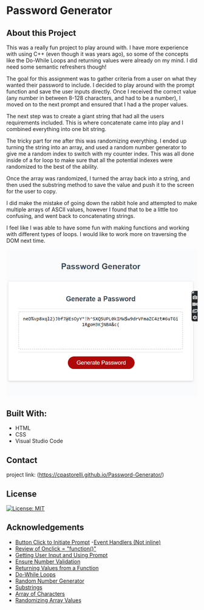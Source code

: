 # Password Generator

## About this Project
This was a really fun project to play around with. I have more experience with using C++ (even though it was years ago), so some of the concepts like the Do-While Loops and returning values were already on my mind. I did need some semantic refreshers though! 

The goal for this assignment was to gather criteria from a user on what they wanted their password to include. I decided to play around with the prompt function and save the user inputs directly. Once I received the correct value (any number in between 8-128 characters, and had to be a number), I moved on to the next prompt and ensured that I had a the proper values.

The next step was to create a giant string that had all the users requirements included. This is where concatenate came into play and I combined everything into one bit string. 

The tricky part for me after this was randomizing everything. I ended up turning the string into an array, and used a random number generator to give me a random index to switch with my counter index. This was all done inside of a for loop to make sure that all the potential indexes were randomized to the best of the ability. 

Once the array was randomized, I turned the array back into a string, and then used the substring method to save the value and push it to the screen for the user to copy. 

I did make the mistake of going down the rabbit hole and attempted to make multiple arrays of ASCII values, however I found that to be a little too confusing, and went back to concatenating strings. 

I feel like I was able to have some fun with making functions and working with different types of loops. I would like to work more on traversing the DOM next time. 

![Password Generator](./Assets/Images/password-generator.png)
## Built With:
- HTML
- CSS
- Visual Studio Code

## Contact
project link: (https://cpastorelli.github.io/Password-Generator/)


## License
[![License: MIT](https://img.shields.io/badge/License-MIT-yellow.svg)](https://opensource.org/licenses/MIT)

## Acknowledgements
- [Button Click to Initiate Prompt](https://stackoverflow.com/questions/37287093/starting-a-javascript-prompt-after-a-button-is-clicked)
-[Event Handlers (Not inline)](https://developer.mozilla.org/en-US/docs/Learn/JavaScript/Building_blocks/Events)
- [Review of Onclick = "function()"](https://dev.to/code_mystery/random-password-generator-using-javascript-6a)
- [Getting User Input and Using Prompt](https://www.mikedane.com/web-development/javascript/getting-user-input/)
- [Ensure Number Validation](https://www.w3schools.com/js/tryit.asp?filename=tryjs_validation_number)
- [Returning Values from a Function](https://developer.mozilla.org/en-US/docs/Learn/JavaScript/Building_blocks/Return_values)
- [Do-While Loops](https://www.javascripttutorial.net/javascript-do-while/)
- [Random Number Generator](https://www.codegrepper.com/code-examples/javascript/javascript+random+number+between+0+and+9)
- [Substrings](https://www.w3schools.com/jsref/jsref_substring.asp)
- [Array of Characters](https://www.samanthaming.com/tidbits/83-4-ways-to-convert-string-to-character-array/)
- [Randomizing Array Values](https://www.codespeedy.com/shuffle-characters-of-a-string-in-javascript/)